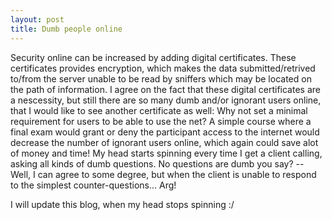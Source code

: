 ```yaml
---
layout: post
title: Dumb people online
---
```


Security online can be increased by adding digital certificates. These
certificates provides encryption, which makes the data submitted/retrived
to/from the server unable to be read by sniffers which may be located on
the path of information. I agree on the fact that these digital certificates
are a nescessity, but still there are so many dumb and/or ignorant users
online, that I would like to see another certificate as well: Why not set a
minimal requirement for users to be able to use the net? A simple course
where a final exam would grant or deny the participant access to the
internet would decrease the number of ignorant users online, which again
could save alot of money and time! My head starts spinning every time I get
a client calling, asking all kinds of dumb questions. No questions are dumb
you say? -- Well, I can agree to some degree, but when the client is unable
to respond to the simplest counter-questions... Arg!

I will update this blog, when my head stops spinning :/
